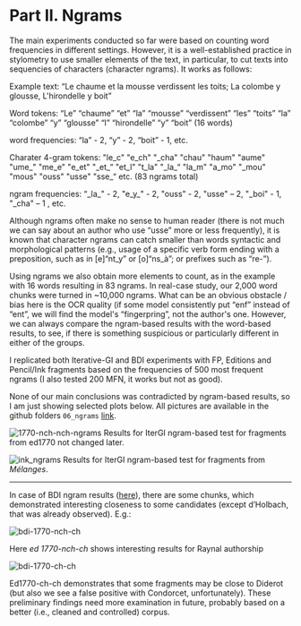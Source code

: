 # Part II. Ngrams

The main experiments conducted so far were based on counting word frequencies in different settings. However, it is a well-established practice in stylometry to use smaller elements of the text, in particular, to cut texts into sequencies of characters (character ngrams). It works as follows:

Example text: “Le chaume et la mousse verdissent les toits; La colombe y glousse, L'hirondelle y boit”

Word tokens: “Le” “chaume” “et” “la” “mousse” “verdissent” “les” “toits” “la” “colombe” “y” “glousse” “l” “hirondelle” “y” “boit” (16 words)

word frequencies: “la” - 2, “y” - 2, “boit” - 1, etc. 

Charater 4-gram tokens: "le_c" "e_ch" "\_cha" "chau" "haum" "aume" "ume_" "me_e" "e_et" "\_et_“ "et_l" "t_la" "\_la_“ "la_m" "a_mo" "\_mou" "mous" "ouss" "usse" "sse_“ etc. (83 ngrams total)

ngram frequencies: “\_la_" - 2, "e_y_" - 2, "ouss" - 2, "usse" – 2, "\_boi" - 1, "\_cha" – 1 , etc.

Although ngrams often make no sense to human reader (there is not much we can say about an author who use “usse” more or less frequently), it is known that character ngrams can catch smaller than words syntactic and morphological patterns (e.g., usage of a specific verb form ending with a preposition, such as in [e]“nt_y” or [o]“ns_à”; or prefixes such as “re-”). 

Using ngrams we also obtain more elements to count, as in the example with 16 words resulting in 83 ngrams. In real-case study, our 2,000 word chunks were turned in ~10,000 ngrams. What can be an obvious obstacle / bias here is the OCR quality (if some model consistently put “enf” instead of “ent”, we will find the model's “fingerpring”, not the author's one. However, we can always compare the ngram-based results with the word-based results, to see, if there is something suspicious or particularly different in either of the groups.

I replicated both Iterative-GI and BDI experiments with FP, Editions and Pencil/Ink fragments based on the frequencies of 500 most frequent ngrams (I also tested 200 MFN, it works but not as good).

None of our main conclusions was contradicted by ngram-based results, so I am just showing selected plots below. All pictures are available in the github folders `06_ngrams` [link](https://github.com/tonyamart/hdi_diderot/tree/main/scr/iter_GI/imp_res/plots_ngrams).

![1770-nch-nch-ngrams](https://github.com/tonyamart/hdi_diderot/blob/main/scr/iter_GI/imp_res/plots_ngrams/ed1770_nch1774_nch1780.png?raw=true)
Results for IterGI ngram-based test for fragments from ed1770 not changed later.

![ink_ngrams](https://github.com/tonyamart/hdi_diderot/blob/main/scr/iter_GI/imp_res/plots_ngrams/ink_melanges.png?raw=true)
Results for IterGI ngram-based test for fragments from _Mélanges_.

----

In case of BDI ngram results ([here](https://github.com/tonyamart/hdi_diderot/tree/main/scr/bdi/06_tests)), there are some chunks, which demonstrated interesting closeness to some candidates (except d’Holbach, that was already observed). E.g.:

![bdi-1770-nch-ch](https://github.com/tonyamart/hdi_diderot/blob/main/scr/bdi/06_tests/editions/plots/ed1770-nch-ch_2k_500MFN.png?raw=true)

Here _ed 1770-nch-ch_ shows interesting results for Raynal authorship

![bdi-1770-ch-ch](https://github.com/tonyamart/hdi_diderot/blob/main/scr/bdi/06_tests/editions/plots/ed1770-ch-ch_2k_500MFN.png)

Ed1770-ch-ch demonstrates that some fragments may be close to Diderot (but also we see a false positive with Condorcet, unfortunately). 
These preliminary findings need more examination in future, probably based on a better (i.e., cleaned and controlled) corpus.